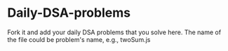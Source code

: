 # Daily-DSA-problems

Fork it and add your daily DSA problems that you solve here. The name of the file could be problem's name, e.g., twoSum.js
